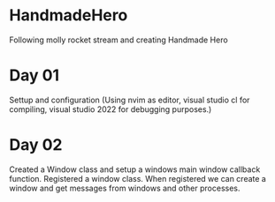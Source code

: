 # HandmadeHero
Following molly rocket stream and creating Handmade Hero


# Day 01
Settup and configuration (Using nvim as editor, visual studio cl for compiling, visual studio 2022 for debugging purposes.)

# Day 02
Created a Window class and setup a windows main window callback function. Registered a window class. When registered we can create a window and get messages from windows and other processes. 
